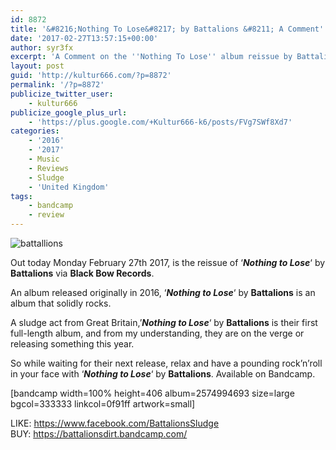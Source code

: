 ```yaml
---
id: 8872
title: '&#8216;Nothing To Lose&#8217; by Battalions &#8211; A Comment'
date: '2017-02-27T13:57:15+00:00'
author: syr3fx
excerpt: 'A Comment on the ''Nothing To Lose'' album reissue by Battalions (2016/2017).'
layout: post
guid: 'http://kultur666.com/?p=8872'
permalink: '/?p=8872'
publicize_twitter_user:
    - kultur666
publicize_google_plus_url:
    - 'https://plus.google.com/+Kultur666-k6/posts/FVg7SWf8Xd7'
categories:
    - '2016'
    - '2017'
    - Music
    - Reviews
    - Sludge
    - 'United Kingdom'
tags:
    - bandcamp
    - review
---
```


![battallions](http://localhost:8080/wp-content/uploads/2017/02/battallions.jpg?w=680)

Out today Monday February 27th 2017, is the reissue of ‘***Nothing to Lose***‘ by **Battalions** via **Black Bow Records**.

An album released originally in 2016, ‘***Nothing to Lose***‘ by **Battalions** is an album that solidly rocks.

A sludge act from Great Britain,’***Nothing to Lose***‘ by **Battalions** is their first full-length album, and from my understanding, they are on the verge or releasing something this year.

So while waiting for their next release, relax and have a pounding rock’n’roll in your face with ‘***Nothing to Lose***‘ by **Battalions**. Available on Bandcamp.

\[bandcamp width=100% height=406 album=2574994693 size=large bgcol=333333 linkcol=0f91ff artwork=small\]

LIKE: <https://www.facebook.com/BattalionsSludge>  
BUY: <https://battalionsdirt.bandcamp.com/>